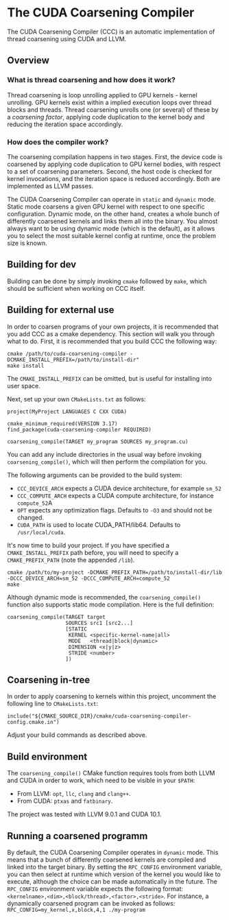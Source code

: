 # The CUDA Coarsening Compiler

The CUDA Coarsening Compiler (CCC) is an automatic implementation of thread coarsening using CUDA and LLVM.

## Overview

### What is thread coarsening and how does it work?

Thread coarsening is loop unrolling applied to GPU kernels - kernel unrolling. GPU kernels exist within a implied execution loops over thread blocks and threads. Thread coarsening unrolls one (or several) of these by a *coarsening factor*, applying code duplication to the kernel body and reducing the iteration space accordingly.

### How does the compiler work?

The coarsening compilation happens in two stages. First, the device code is coarsened by applying code duplication to GPU kernel bodies, with respect to a set of coarsening parameters. Second, the host code is checked for kernel invocations, and the iteration space is reduced accordingly. Both are implemented as LLVM passes.

The CUDA Coarsening Compiler can operate in `static` and `dynamic` mode. Static mode coarsens a given GPU kernel with respect to one specific configuration. Dynamic mode, on the other hand, creates a whole bunch of differently coarsened kernels and links them all into the binary. You almost always want to be using dynamic mode (which is the default), as it allows you to select the most suitable kernel config at runtime, once the problem size is known.

## Building for dev
Building can be done by simply invoking `cmake` followed by `make`, which should be sufficient when working on CCC itself.

## Building for external use
In order to coarsen programs of your own projects, it is recommended that you add CCC as a cmake dependency. This section will walk you through what to do. First, it is recommended that you build CCC the following way:

```
cmake /path/to/cuda-coarsening-compiler -DCMAKE_INSTALL_PREFIX=/path/to/install-dir"
make install
```

The `CMAKE_INSTALL_PREFIX` can be omitted, but is useful for installing into user space.

Next, set up your own `CMakeLists.txt` as follows:
```
project(MyProject LANGUAGES C CXX CUDA)

cmake_minimum_required(VERSION 3.17)
find_package(cuda-coarsening-compiler REQUIRED)

coarsening_compile(TARGET my_program SOURCES my_program.cu)
```

You can add any include directories in the usual way before invoking `coarsening_compile()`, which will then perform the compilation for you.

The following arguments can be provided to the build system:
* `CCC_DEVICE_ARCH` expects a CUDA device architecture, for example `sm_52`
* `CCC_COMPUTE_ARCH` expects a CUDA compute architecture, for instance `compute_52`A
* `OPT` expects any optimization flags. Defaults to `-O3` and should not be changed.
* `CUDA_PATH` is used to locate CUDA_PATH/lib64. Defaults to `/usr/local/cuda`.

It's now time to build your project. If you have specified a `CMAKE_INSTALL_PREFIX` path before, you will need to specify a `CMAKE_PREFIX_PATH` (note the appended `/lib`).
```
cmake /path/to/my-project -DCMAKE_PREFIX_PATH=/path/to/install-dir/lib -DCCC_DEVICE_ARCH=sm_52 -DCCC_COMPUTE_ARCH=compute_52
make
```

Although dynamic mode is recommended, the `coarsening_compile()` function also supports static mode compilation. Here is the full definition:
```
coarsening_compile(TARGET target
                   SOURCES src1 [src2...]
                   [STATIC
                    KERNEL <specific-kernel-name|all>
                    MODE   <thread|block|dynamic>
                    DIMENSION <x|y|z>
                    STRIDE <number>
                   ])
```

## Coarsening in-tree
In order to apply coarsening to kernels within this project, uncomment the following line to `CMakeLists.txt`:
```
include("${CMAKE_SOURCE_DIR}/cmake/cuda-coarsening-compiler-config.cmake.in")
```
Adjust your build commands as described above.

## Build environment

The `coarsening_compile()` CMake function requires tools from both LLVM and CUDA in order to work, which need to be visible in your `$PATH`:

* From LLVM: `opt`, `llc`, `clang` and `clang++`.
* From CUDA: `ptxas` and `fatbinary`.

The project was tested with LLVM 9.0.1 and CUDA 10.1.

## Running a coarsened programm

By default, the CUDA Coarsening Compiler operates in `dynamic` mode. This means that a bunch of differently coarsened kernels are compiled and linked into the target binary. By setting the `RPC_CONFIG` environment variable, you can then select at runtime which version of the kernel you would like to execute, although the choice can be made automatically in the future.
The `RPC_CONFIG` environment variable expects the following format: `<kernelname>,<dim>,<block/thread>,<factor>,<stride>`. For instance, a dynamically coarsened program can be invoked as follows:
```RPC_CONFIG=my_kernel,x,block,4,1 ./my-program```

